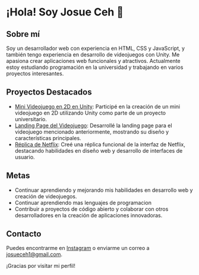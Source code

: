 # ¡Hola! Soy Josue Ceh 👋

## Sobre mí
Soy un desarrollador web con experiencia en HTML, CSS y JavaScript, y también tengo experiencia en desarrollo de videojuegos con Unity. Me apasiona crear aplicaciones web  funcionales y atractivos. Actualmente estoy estudiando programación en la universidad y trabajando en varios proyectos interesantes.

## Proyectos Destacados
- [Mini Videojuego en 2D en Unity](https://ghostvdz.itch.io/holkan): Participé en la creación de un mini videojuego en 2D utilizando Unity como parte de un proyecto universitario.
- [Landing Page del Videojuego](https://github.com/josue-ecp/landing-page): Desarrollé la landing page para el videojuego mencionado anteriormente, mostrando su diseño y características principales.
- [Réplica de Netflix](https://github.com/josue-ecp/Netflix): Creé una réplica funcional de la interfaz de Netflix, destacando habilidades en diseño web y desarrollo de interfaces de usuario.


## Metas
- Continuar aprendiendo y mejorando mis habilidades en desarrollo web y creación de videojuegos.
- Continuar aprendiendo mas lenguajes de programacion
- Contribuir a proyectos de código abierto y colaborar con otros desarrolladores en la creación de aplicaciones innovadoras.

## Contacto
Puedes encontrarme en [Instagram](https://www.instagram.com/josue.ecp/?igsh=MTcxcW82cXp1ajJyZQ%3D%3D) o enviarme un correo a [josueceh1@gmail.com](mailto:josueceh1@gmail.com).

¡Gracias por visitar mi perfil!

